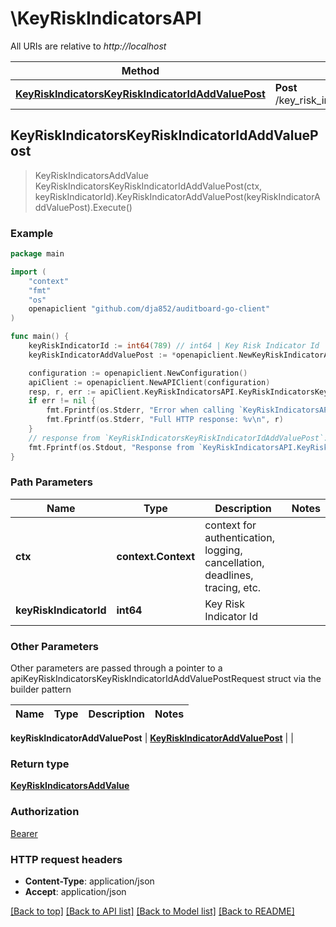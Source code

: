 # \KeyRiskIndicatorsAPI

All URIs are relative to *http://localhost*

Method | HTTP request | Description
------------- | ------------- | -------------
[**KeyRiskIndicatorsKeyRiskIndicatorIdAddValuePost**](KeyRiskIndicatorsAPI.md#KeyRiskIndicatorsKeyRiskIndicatorIdAddValuePost) | **Post** /key_risk_indicators/{key_risk_indicator_id}/add_value | 



## KeyRiskIndicatorsKeyRiskIndicatorIdAddValuePost

> KeyRiskIndicatorsAddValue KeyRiskIndicatorsKeyRiskIndicatorIdAddValuePost(ctx, keyRiskIndicatorId).KeyRiskIndicatorAddValuePost(keyRiskIndicatorAddValuePost).Execute()



### Example

```go
package main

import (
	"context"
	"fmt"
	"os"
	openapiclient "github.com/dja852/auditboard-go-client"
)

func main() {
	keyRiskIndicatorId := int64(789) // int64 | Key Risk Indicator Id
	keyRiskIndicatorAddValuePost := *openapiclient.NewKeyRiskIndicatorAddValuePost(float32(123), "HistoricalDate_example") // KeyRiskIndicatorAddValuePost | 

	configuration := openapiclient.NewConfiguration()
	apiClient := openapiclient.NewAPIClient(configuration)
	resp, r, err := apiClient.KeyRiskIndicatorsAPI.KeyRiskIndicatorsKeyRiskIndicatorIdAddValuePost(context.Background(), keyRiskIndicatorId).KeyRiskIndicatorAddValuePost(keyRiskIndicatorAddValuePost).Execute()
	if err != nil {
		fmt.Fprintf(os.Stderr, "Error when calling `KeyRiskIndicatorsAPI.KeyRiskIndicatorsKeyRiskIndicatorIdAddValuePost``: %v\n", err)
		fmt.Fprintf(os.Stderr, "Full HTTP response: %v\n", r)
	}
	// response from `KeyRiskIndicatorsKeyRiskIndicatorIdAddValuePost`: KeyRiskIndicatorsAddValue
	fmt.Fprintf(os.Stdout, "Response from `KeyRiskIndicatorsAPI.KeyRiskIndicatorsKeyRiskIndicatorIdAddValuePost`: %v\n", resp)
}
```

### Path Parameters


Name | Type | Description  | Notes
------------- | ------------- | ------------- | -------------
**ctx** | **context.Context** | context for authentication, logging, cancellation, deadlines, tracing, etc.
**keyRiskIndicatorId** | **int64** | Key Risk Indicator Id | 

### Other Parameters

Other parameters are passed through a pointer to a apiKeyRiskIndicatorsKeyRiskIndicatorIdAddValuePostRequest struct via the builder pattern


Name | Type | Description  | Notes
------------- | ------------- | ------------- | -------------

 **keyRiskIndicatorAddValuePost** | [**KeyRiskIndicatorAddValuePost**](KeyRiskIndicatorAddValuePost.md) |  | 

### Return type

[**KeyRiskIndicatorsAddValue**](KeyRiskIndicatorsAddValue.md)

### Authorization

[Bearer](../README.md#Bearer)

### HTTP request headers

- **Content-Type**: application/json
- **Accept**: application/json

[[Back to top]](#) [[Back to API list]](../README.md#documentation-for-api-endpoints)
[[Back to Model list]](../README.md#documentation-for-models)
[[Back to README]](../README.md)

